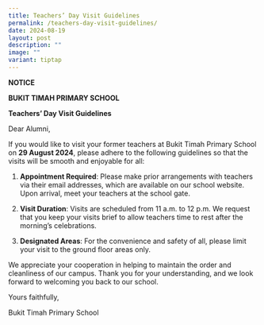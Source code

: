 ```yaml
---
title: Teachers’ Day Visit Guidelines
permalink: /teachers-day-visit-guidelines/
date: 2024-08-19
layout: post
description: ""
image: ""
variant: tiptap
---
```

<p><strong>NOTICE</strong>
</p>
<p><strong>BUKIT TIMAH PRIMARY SCHOOL</strong>
</p>
<p><strong>Teachers’ Day Visit Guidelines</strong>
</p>
<p>Dear Alumni,</p>
<p>If you would like to visit your former teachers at Bukit Timah Primary
School on <strong>29 August 2024</strong>, please adhere to the following
guidelines so that the visits will be smooth and enjoyable for all:</p>
<ol data-tight="true" class="tight">
<li>
<p><strong>Appointment Required</strong>: Please make prior arrangements
with teachers via their email addresses, which are available on our school
website. Upon arrival, meet your teachers at the school gate.</p>
</li>
</ol>
<p></p>
<ol start="2" data-tight="true" class="tight">
<li>
<p><strong>Visit Duration</strong>: Visits are scheduled from 11 a.m. to
12 p.m. We request that you keep your visits brief to allow teachers time
to rest after the morning’s celebrations.</p>
<p></p>
</li>
<li>
<p><strong>Designated Areas</strong>: For the convenience and safety of all,
please limit your visit to the ground floor areas only.</p>
</li>
</ol>
<p>We appreciate your cooperation in helping to maintain the order and cleanliness
of our campus. Thank you for your understanding, and we look forward to
welcoming you back to our school.</p>
<p>Yours faithfully,</p>
<p>Bukit Timah Primary School</p>